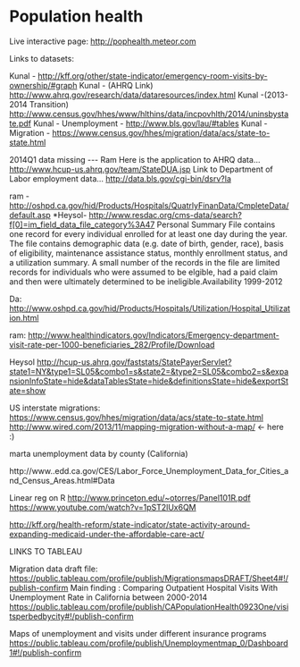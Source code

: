 # Population health

Live interactive page: http://pophealth.meteor.com 

Links to datasets:

Kunal - http://kff.org/other/state-indicator/emergency-room-visits-by-ownership/#graph
Kunal - (AHRQ Link) http://www.ahrq.gov/research/data/dataresources/index.html
Kunal -(2013-2014 Transition) http://www.census.gov/hhes/www/hlthins/data/incpovhlth/2014/uninsbystate.pdf
Kunal - Unemployment - http://www.bls.gov/lau/#tables
Kunal - Migration - https://www.census.gov/hhes/migration/data/acs/state-to-state.html

2014Q1 data missing --- Ram
Here is the application to AHRQ data… http://www.hcup-us.ahrq.gov/team/StateDUA.jsp
Link to Department of Labor employment data… http://data.bls.gov/cgi-bin/dsrv?la

ram - http://oshpd.ca.gov/hid/Products/Hospitals/QuatrlyFinanData/CmpleteData/default.asp
*Heysol- http://www.resdac.org/cms-data/search?f[0]=im_field_data_file_category%3A47
Personal Summary File contains one record for every individual enrolled for at least one day during the year. The file contains demographic data (e.g. date of birth, gender, race), basis of eligibility, maintenance assistance status, monthly enrollment status, and a utilization summary.  A small number of the records in the file are limited records for individuals who were assumed to be elgible, had a paid claim and then were ultimately determined to be ineligible.Availability 1999-2012

Da: http://www.oshpd.ca.gov/hid/Products/Hospitals/Utilization/Hospital_Utilization.html

ram: http://www.healthindicators.gov/Indicators/Emergency-department-visit-rate-per-1000-beneficiaries_282/Profile/Download

Heysol http://hcup-us.ahrq.gov/faststats/StatePayerServlet?state1=NY&type1=SL05&combo1=s&state2=&type2=SL05&combo2=s&expansionInfoState=hide&dataTablesState=hide&definitionsState=hide&exportState=show

US interstate migrations:
https://www.census.gov/hhes/migration/data/acs/state-to-state.html
http://www.wired.com/2013/11/mapping-migration-without-a-map/ ← here :)

marta
unemployment data by county (California) 

http://www..edd.ca.gov/CES/Labor_Force_Unemployment_Data_for_Cities_and_Census_Areas.html#Data

Linear reg on R 
http://www.princeton.edu/~otorres/Panel101R.pdf
https://www.youtube.com/watch?v=1pST2lUx6QM

http://kff.org/health-reform/state-indicator/state-activity-around-expanding-medicaid-under-the-affordable-care-act/

LINKS TO TABLEAU

Migration data draft file:
https://public.tableau.com/profile/publish/MigrationsmapsDRAFT/Sheet4#!/publish-confirm
Main finding :
Comparing Outpatient Hospital Visits With Unemployment Rate in California between 2000-2014
https://public.tableau.com/profile/publish/CAPopulationHealth0923One/visitsperbedbycity#!/publish-confirm

Maps of unemployment and visits under different insurance programs
https://public.tableau.com/profile/publish/Unemploymentmap_0/Dashboard1#!/publish-confirm

